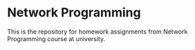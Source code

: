# Network Programming

This is the repository for homework assignments from Network Programming course at university.
